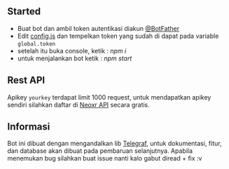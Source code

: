## Started

- Buat bot dan ambil token autentikasi diakun [@BotFather](https://t.me/BotFather)
- Edit [config.js](https://github.com/neoxr/telegram-bot/blob/c990a71331f5304961f218b36815de5e1ad49ef8/system/config.js#L1) dan tempelkan token yang sudah di dapat pada variable ```global.token```
- setelah itu buka console, ketik : *npm i*
- untuk menjalankan bot ketik : *npm start*

## Rest API

Apikey ```yourkey``` terdapat limit 1000 request, untuk mendapatkan apikey sendiri silahkan daftar di [Neoxr API](https://api.neoxr.eu.org) secara gratis.

## Informasi

Bot ini dibuat dengan mengandalkan lib [Telegraf](https://telegraf.js.org), untuk dokumentasi, fitur, dan database akan dibuat pada pembaruan selanjutnya.
Apabila menemukan bug silahkan buat issue nanti kalo gabut diread + fix :v
